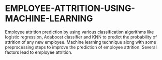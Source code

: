# EMPLOYEE-ATTRITION-USING-MACHINE-LEARNING
Employee attrition prediction by using various classification algorithms like logistic regression, Adaboost classifier and KNN to predict the probability of attrition of any new employee. Machine learning technique along with some preprocessing steps to improve the prediction of employee attrition.  Several factors lead to employee attrition. 

